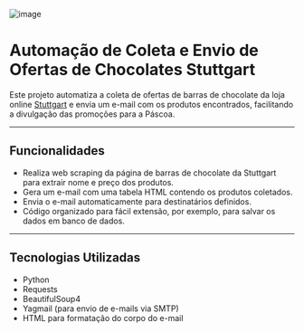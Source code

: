 ![image](https://github.com/user-attachments/assets/ac3726d8-55a4-474c-a32b-3ee97ac20f7a)

# Automação de Coleta e Envio de Ofertas de Chocolates Stuttgart

Este projeto automatiza a coleta de ofertas de barras de chocolate da loja online [Stuttgart](https://www.stuttgart.com.br/bomboniere/barras-de-chocolate.html) e envia um e-mail com os produtos encontrados, facilitando a divulgação das promoções para a Páscoa.

---

## Funcionalidades

- Realiza web scraping da página de barras de chocolate da Stuttgart para extrair nome e preço dos produtos.
- Gera um e-mail com uma tabela HTML contendo os produtos coletados.
- Envia o e-mail automaticamente para destinatários definidos.
- Código organizado para fácil extensão, por exemplo, para salvar os dados em banco de dados.

---

## Tecnologias Utilizadas

- Python
- Requests
- BeautifulSoup4
- Yagmail (para envio de e-mails via SMTP)
- HTML para formatação do corpo do e-mail

